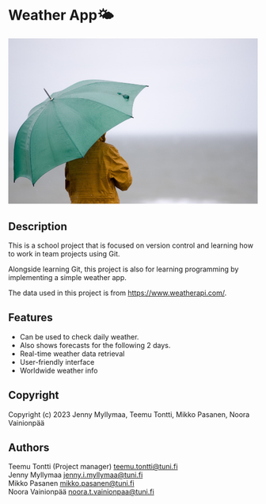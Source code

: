 # Weather App🌤️

![Man with umbrella in a rainy weather](weatherpicture.PNG)

## Description

This is a school project that is focused on version control and learning how to work in team projects using Git.

Alongside learning Git, this project is also for learning programming by implementing a simple weather app.

The data used in this project is from https://www.weatherapi.com/.

## Features

- Can be used to check daily weather.
- Also shows forecasts for the following 2 days.
- Real-time weather data retrieval
- User-friendly interface
- Worldwide weather info

## Copyright

Copyright (c) 2023 Jenny Myllymaa, Teemu Tontti, Mikko Pasanen, Noora Vainionpää

## Authors

Teemu Tontti (Project manager) <teemu.tontti@tuni.fi> <br>
Jenny Myllymaa <jenny.i.myllymaa@tuni.fi> <br>
Mikko Pasanen <mikko.pasanen@tuni.fi> <br>
Noora Vainionpää <noora.t.vainionpaa@tuni.fi> <br>
